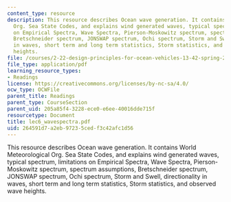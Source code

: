 ```yaml
---
content_type: resource
description: This resource describes Ocean wave generation. It contains World Meteorological
  Org. Sea State Codes, and explains wind generated waves, typical spectrum, limitations
  on Empirical Spectra, Wave Spectra, Pierson-Moskowitz spectrum, spectrum assumptions,
  Bretschneider spectrum, JONSWAP spectrum, Ochi spectrum, Storm and Swell, directionality
  in waves, short term and long term statistics, Storm statistics, and observed wave
  heights.
file: /courses/2-22-design-principles-for-ocean-vehicles-13-42-spring-2005/264591d7a2eb97235cedf3c42afc1d56_lec6_wavespectra.pdf
file_type: application/pdf
learning_resource_types:
- Readings
license: https://creativecommons.org/licenses/by-nc-sa/4.0/
ocw_type: OCWFile
parent_title: Readings
parent_type: CourseSection
parent_uid: 205a85f4-3228-ece0-e6ee-40016dde715f
resourcetype: Document
title: lec6_wavespectra.pdf
uid: 264591d7-a2eb-9723-5ced-f3c42afc1d56
---
```

This resource describes Ocean wave generation. It contains World Meteorological Org. Sea State Codes, and explains wind generated waves, typical spectrum, limitations on Empirical Spectra, Wave Spectra, Pierson-Moskowitz spectrum, spectrum assumptions, Bretschneider spectrum, JONSWAP spectrum, Ochi spectrum, Storm and Swell, directionality in waves, short term and long term statistics, Storm statistics, and observed wave heights.